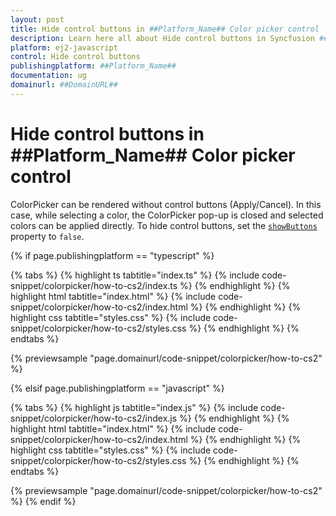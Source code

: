 ```yaml
---
layout: post
title: Hide control buttons in ##Platform_Name## Color picker control | Syncfusion
description: Learn here all about Hide control buttons in Syncfusion ##Platform_Name## Color picker control of Syncfusion Essential JS 2 and more.
platform: ej2-javascript
control: Hide control buttons 
publishingplatform: ##Platform_Name##
documentation: ug
domainurl: ##DomainURL##
---
```


# Hide control buttons in ##Platform_Name## Color picker control

ColorPicker can be rendered without control buttons (Apply/Cancel). In this case, while selecting a color, the ColorPicker pop-up is closed and selected colors can be applied directly. To hide control buttons, set the [`showButtons`](../../api/color-picker#showbuttons) property to `false`.

{% if page.publishingplatform == "typescript" %}

 {% tabs %}
{% highlight ts tabtitle="index.ts" %}
{% include code-snippet/colorpicker/how-to-cs2/index.ts %}
{% endhighlight %}
{% highlight html tabtitle="index.html" %}
{% include code-snippet/colorpicker/how-to-cs2/index.html %}
{% endhighlight %}
{% highlight css tabtitle="styles.css" %}
{% include code-snippet/colorpicker/how-to-cs2/styles.css %}
{% endhighlight %}
{% endtabs %}
        
{% previewsample "page.domainurl/code-snippet/colorpicker/how-to-cs2" %}

{% elsif page.publishingplatform == "javascript" %}

{% tabs %}
{% highlight js tabtitle="index.js" %}
{% include code-snippet/colorpicker/how-to-cs2/index.js %}
{% endhighlight %}
{% highlight html tabtitle="index.html" %}
{% include code-snippet/colorpicker/how-to-cs2/index.html %}
{% endhighlight %}
{% highlight css tabtitle="styles.css" %}
{% include code-snippet/colorpicker/how-to-cs2/styles.css %}
{% endhighlight %}
{% endtabs %}

{% previewsample "page.domainurl/code-snippet/colorpicker/how-to-cs2" %}
{% endif %}